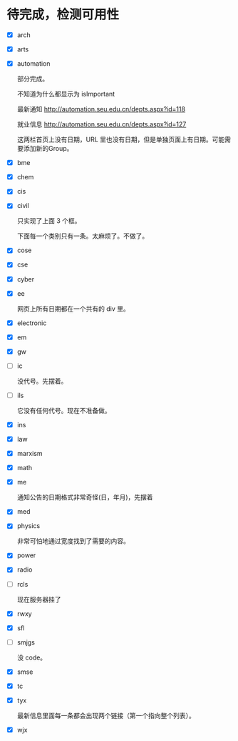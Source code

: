 # 待完成，检测可用性

  - [x] arch
  - [x] arts
  - [x] automation

    部分完成。

    不知道为什么都显示为 isImportant

    最新通知 http://automation.seu.edu.cn/depts.aspx?id=118

    就业信息 http://automation.seu.edu.cn/depts.aspx?id=127

    这两栏首页上没有日期，URL 里也没有日期，但是单独页面上有日期。可能需要添加新的Group。

  - [x] bme
  - [x] chem
  - [x] cis
  - [x] civil

    只实现了上面 3 个框。

    下面每一个类别只有一条。太麻烦了。不做了。

  - [x] cose
  - [x] cse
  - [x] cyber
  - [x] ee

    网页上所有日期都在一个共有的 div 里。

  - [x] electronic
  - [x] em
  - [x] gw
  - [ ] ic

    没代号。先摆着。

  - [ ] ils

    它没有任何代号。现在不准备做。

  - [x] ins
  - [x] law
  - [x] marxism
  - [x] math
  - [x] me

    通知公告的日期格式非常奇怪(日，年月)，先摆着

  - [x] med
  - [x] physics

    非常可怕地通过宽度找到了需要的内容。

  - [x] power
  - [x] radio
  - [ ] rcls

    现在服务器挂了

  - [x] rwxy
  - [x] sfl
  - [ ] smjgs

    没 code。

  - [x] smse
  - [x] tc
  - [x] tyx

    最新信息里面每一条都会出现两个链接（第一个指向整个列表）。

  - [x] wjx
